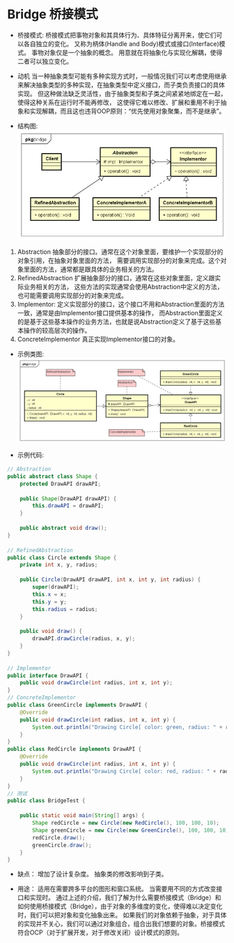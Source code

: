 # Bridge 桥接模式

- 桥接模式:
桥接模式把事物对象和其具体行为、具体特征分离开来，使它们可以各自独立的变化。
又称为柄体(Handle and Body)模式或接口(Interface)模式。
事物对象仅是一个抽象的概念。
用意就在将抽象化与实现化解耦，使得二者可以独立变化。

- 动机
当一种抽象类型可能有多种实现方式时，一般情况我们可以考虑使用继承来解决抽象类型的多种实现，在抽象类型中定义接口，而子类负责接口的具体实现。
但这种做法缺乏灵活性，由于抽象类型和子类之间紧紧地绑定在一起，使得这种关系在运行时不能再修改，
这使得它难以修改、扩展和重用不利于抽象和实现解耦，而且这也违背OOP原则：“优先使用对象聚集，而不是继承”。

- 结构图:
![Bridge_structure](images/12.Bridge_structure.png)

1. Abstraction
抽象部分的接口。通常在这个对象里面，要维护一个实现部分的对象引用，在抽象对象里面的方法，
需要调用实现部分的对象来完成。这个对象里面的方法，通常都是跟具体的业务相关的方法。
2. RefinedAbstraction
扩展抽象部分的接口，通常在这些对象里面，定义跟实际业务相关的方法，
这些方法的实现通常会使用Abstraction中定义的方法，也可能需要调用实现部分的对象来完成。
3. Implementor:
定义实现部分的接口，这个接口不用和Abstraction里面的方法一致，通常是由Implementor接口提供基本的操作，
而Abstraction里面定义的是基于这些基本操作的业务方法，也就是说Abstraction定义了基于这些基本操作的较高层次的操作。
4. ConcreteImplementor
真正实现Implementor接口的对象。

- 示例类图:
![Bridge_uml](images/12.Bridge_uml.png)

- 示例代码:
```java
// Abstraction
public abstract class Shape {
	protected DrawAPI drawAPI;

	public Shape(DrawAPI drawAPI) {
		this.drawAPI = drawAPI;
	}

	public abstract void draw();
}

// RefinedAbstraction
public class Circle extends Shape {
	private int x, y, radius;

	public Circle(DrawAPI drawAPI, int x, int y, int radius) {
		super(drawAPI);
		this.x = x;
		this.y = y;
		this.radius = radius;
	}

	public void draw() {
		drawAPI.drawCircle(radius, x, y);
	}
}

// Implementor
public interface DrawAPI {
	public void drawCircle(int radius, int x, int y);
}
// ConcreteImplementor
public class GreenCircle implements DrawAPI {
	@Override
	public void drawCircle(int radius, int x, int y) {
		System.out.println("Drawing Circle[ color: green, radius: " + radius + ", x: " + x + ", " + y + "]");
	}
}
public class RedCircle implements DrawAPI {
	@Override
	public void drawCircle(int radius, int x, int y) {
		System.out.println("Drawing Circle[ color: red, radius: " + radius + ", x: " + x + ", " + y + "]");
	}
}
// 测试
public class BridgeTest {

	public static void main(String[] args) {
		Shape redCircle = new Circle(new RedCircle(), 100, 100, 10);
		Shape greenCircle = new Circle(new GreenCircle(), 100, 100, 10);
		redCircle.draw();
		greenCircle.draw();
	}
}
```

- 缺点：
增加了设计复杂度。
抽象类的修改影响到子类。

- 用途：
适用在需要跨多平台的图形和窗口系统。
当需要用不同的方式改变接口和实现时。
通过上述的介绍，我们了解为什么需要桥接模式（Bridge）和如何使用桥接模式（Bridge），由于对象的多维度的变化，使得难以决定变化时，我们可以把对象和变化抽象出来。
如果我们的对象依赖于抽象，对于具体的实现并不关心，我们可以通过对象组合，组合出我们想要的对象。桥接模式符合OCP（对于扩展开发，对于修改关闭）设计模式的原则。